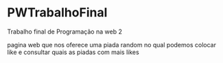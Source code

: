 # PWTrabalhoFinal
Trabalho final de Programação na web 2

pagina web que nos oferece uma piada random no qual podemos colocar like e consultar quais as piadas com mais likes
